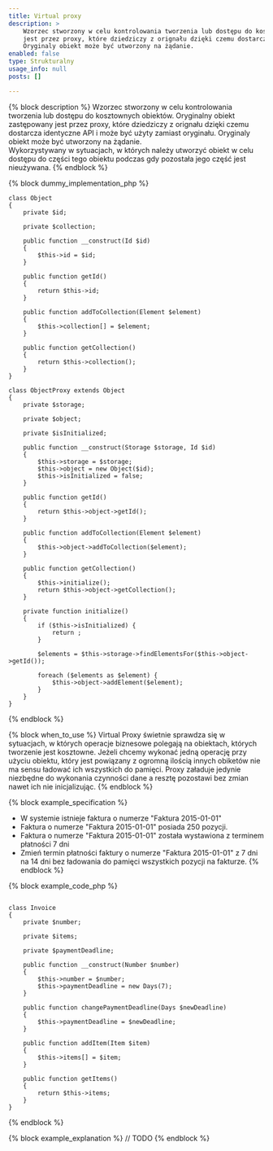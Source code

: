 ```yaml
---
title: Virtual proxy
description: >
    Wzorzec stworzony w celu kontrolowania tworzenia lub dostępu do kosztownych obiektów. Oryginalny obiekt zastępowany
    jest przez proxy, które dziedziczy z orignału dzięki czemu dostarcza identyczne API i może być użyty zamiast oryginału.
    Oryginaly obiekt może być utworzony na żądanie.
enabled: false
type: Strukturalny 
usage_info: null
posts: []

---
```

{% block description %}
Wzorzec stworzony w celu kontrolowania tworzenia lub dostępu do kosztownych obiektów. Oryginalny obiekt zastępowany
jest przez proxy, które dziedziczy z orignału dzięki czemu dostarcza identyczne API i może być użyty zamiast oryginału.
Oryginaly obiekt może być utworzony na żądanie.  
Wykorzystywany w sytuacjach, w których należy utworzyć obiekt w celu dostępu do części tego obiektu podczas
gdy pozostała jego część jest nieużywana. 
{% endblock %}

{% block dummy_implementation_php %}
```language-php
class Object
{
    private $id;
    
    private $collection;
    
    public function __construct(Id $id)
    {
        $this->id = $id;
    }
    
    public function getId()
    {
        return $this->id;
    }
    
    public function addToCollection(Element $element)
    {
        $this->collection[] = $element;
    }
    
    public function getCollection()
    {
        return $this->collection();
    }
}

class ObjectProxy extends Object
{
    private $storage;
    
    private $object;
    
    private $isInitialized;
    
    public function __construct(Storage $storage, Id $id)
    {
        $this->storage = $storage;
        $this->object = new Object($id);
        $this->isInitialized = false;
    }
    
    public function getId()
    {
        return $this->object->getId();
    }
    
    public function addToCollection(Element $element)
    {
        $this->object->addToCollection($element);
    }
    
    public function getCollection()
    {
        $this->initialize();
        return $this->object->getCollection();
    }
    
    private function initialize()
    {
        if ($this->isInitialized) {
            return ;
        }
        
        $elements = $this->storage->findElementsFor($this->object->getId());
        
        foreach ($elements as $element) {
            $this->object->addElement($element);
        }
    }
}
```
{% endblock %}

{% block when_to_use %}
Virtual Proxy świetnie sprawdza się w sytuacjach, w których operacje biznesowe polegają na obiektach, których tworzenie 
jest kosztowne. Jeżeli chcemy wykonać jedną operację przy użyciu obiektu, który jest powiązany z ogromną ilością innych
obiketów nie ma sensu ładować ich wszystkich do pamięci. Proxy załaduje jedynie niezbędne do wykonania czynności dane a 
resztę pozostawi bez zmian nawet ich nie inicjalizując.
{% endblock %}

{% block example_specification %}
- W systemie istnieje faktura o numerze "Faktura 2015-01-01"
- Faktura o numerze "Faktura 2015-01-01" posiada 250 pozycji. 
- Faktura o numerze "Faktura 2015-01-01" została wystawiona z terminem płatności 7 dni
- Zmień termin płatności faktury o numerze "Faktura 2015-01-01" z 7 dni na 14 dni bez ładowania do pamięci wszystkich pozycji na fakturze.
{% endblock %}

{% block example_code_php %}
```language-php

class Invoice
{
    private $number;
    
    private $items;
    
    private $paymentDeadline;
    
    public function __construct(Number $number)
    {
        $this->number = $number;
        $this->paymentDeadline = new Days(7);
    }
    
    public function changePaymentDeadline(Days $newDeadline)
    {
        $this->paymentDeadline = $newDeadline;
    }
    
    public function addItem(Item $item)
    {
        $this->items[] = $item;
    }
    
    public function getItems()
    {
        return $this->items;
    }
}
```
{% endblock %}

{% block example_explanation %}
// TODO
{% endblock %}
